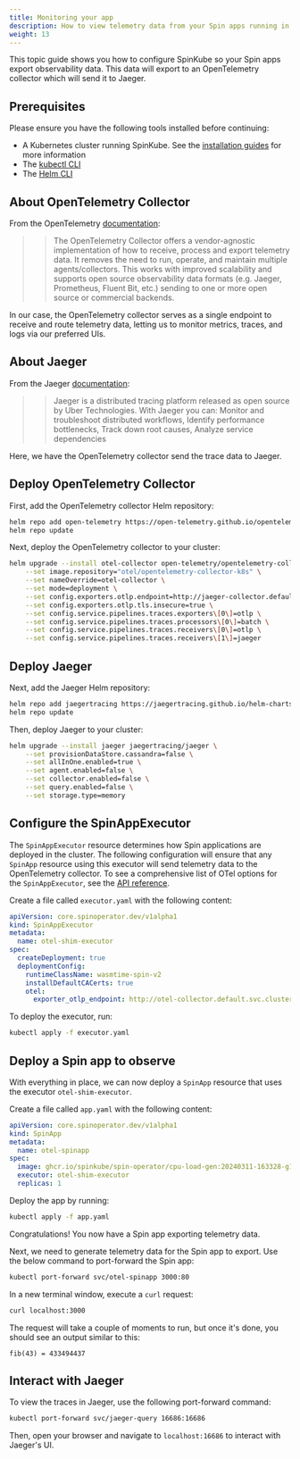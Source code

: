 ```yaml
---
title: Monitoring your app
description: How to view telemetry data from your Spin apps running in SpinKube.
weight: 13
---
```


This topic guide shows you how to configure SpinKube so your Spin apps export observability data. This data will export to an OpenTelemetry collector which will send it to Jaeger.

## Prerequisites

Please ensure you have the following tools installed before continuing:

- A Kubernetes cluster running SpinKube. See the [installation guides](https://www.spinkube.dev/docs/install/) for more information
- The [kubectl CLI](https://kubernetes.io/docs/tasks/tools/)
- The [Helm CLI](https://helm.sh)

## About OpenTelemetry Collector

From the OpenTelemetry [documentation](https://opentelemetry.io/docs/collector/):
>> The OpenTelemetry Collector offers a vendor-agnostic implementation of how to receive, process and export telemetry data. It removes the need to run, operate, and maintain multiple agents/collectors. This works with improved scalability and supports open source observability data formats (e.g. Jaeger, Prometheus, Fluent Bit, etc.) sending to one or more open source or commercial backends.

In our case, the OpenTelemetry collector serves as a single endpoint to receive and route telemetry data, letting us to monitor metrics, traces, and logs via our preferred UIs.

## About Jaeger

From the Jaeger [documentation](https://www.jaegertracing.io/docs/):
>> Jaeger is a distributed tracing platform released as open source by Uber Technologies. With Jaeger you can: Monitor and troubleshoot distributed workflows, Identify performance bottlenecks, Track down root causes, Analyze service dependencies

Here, we have the OpenTelemetry collector send the trace data to Jaeger.

## Deploy OpenTelemetry Collector

First, add the OpenTelemetry collector Helm repository:

```sh
helm repo add open-telemetry https://open-telemetry.github.io/opentelemetry-helm-charts
helm repo update
```

Next, deploy the OpenTelemetry collector to your cluster:

```sh
helm upgrade --install otel-collector open-telemetry/opentelemetry-collector \
    --set image.repository="otel/opentelemetry-collector-k8s" \
    --set nameOverride=otel-collector \
    --set mode=deployment \
    --set config.exporters.otlp.endpoint=http://jaeger-collector.default.svc.cluster.local:4317 \
    --set config.exporters.otlp.tls.insecure=true \
    --set config.service.pipelines.traces.exporters\[0\]=otlp \
    --set config.service.pipelines.traces.processors\[0\]=batch \
    --set config.service.pipelines.traces.receivers\[0\]=otlp \
    --set config.service.pipelines.traces.receivers\[1\]=jaeger
```

## Deploy Jaeger

Next, add the Jaeger Helm repository:

```sh
helm repo add jaegertracing https://jaegertracing.github.io/helm-charts
helm repo update
```

Then, deploy Jaeger to your cluster:

```sh
helm upgrade --install jaeger jaegertracing/jaeger \
    --set provisionDataStore.cassandra=false \
    --set allInOne.enabled=true \
    --set agent.enabled=false \
    --set collector.enabled=false \
    --set query.enabled=false \
    --set storage.type=memory
```

## Configure the SpinAppExecutor

The `SpinAppExecutor` resource determines how Spin applications are deployed in the cluster. The following configuration will ensure that any `SpinApp` resource using this executor will send telemetry data to the OpenTelemetry collector. To see a comprehensive list of OTel options for the `SpinAppExecutor`, see the [API reference](https://www.spinkube.dev/docs/reference/spin-app-executor/).

Create a file called `executor.yaml` with the following content:

```yaml
apiVersion: core.spinoperator.dev/v1alpha1
kind: SpinAppExecutor
metadata:
  name: otel-shim-executor
spec:
  createDeployment: true
  deploymentConfig:
    runtimeClassName: wasmtime-spin-v2
    installDefaultCACerts: true
    otel:
      exporter_otlp_endpoint: http://otel-collector.default.svc.cluster.local:4318
```

To deploy the executor, run:

```sh
kubectl apply -f executor.yaml
```

## Deploy a Spin app to observe

With everything in place, we can now deploy a `SpinApp` resource that uses the executor `otel-shim-executor`.

Create a file called `app.yaml` with the following content:

```yaml
apiVersion: core.spinoperator.dev/v1alpha1
kind: SpinApp
metadata:
  name: otel-spinapp
spec:
  image: ghcr.io/spinkube/spin-operator/cpu-load-gen:20240311-163328-g1121986
  executor: otel-shim-executor
  replicas: 1
```

Deploy the app by running:

```sh
kubectl apply -f app.yaml
```

Congratulations! You now have a Spin app exporting telemetry data.

Next, we need to generate telemetry data for the Spin app to export. Use the below command to port-forward the Spin app:

```sh
kubectl port-forward svc/otel-spinapp 3000:80
```

In a new terminal window, execute a `curl` request:

```sh
curl localhost:3000
```

The request will take a couple of moments to run, but once it's done, you should see an output similar to this:

```
fib(43) = 433494437
```

## Interact with Jaeger

To view the traces in Jaeger, use the following port-forward command:

```sh
kubectl port-forward svc/jaeger-query 16686:16686
```

Then, open your browser and navigate to `localhost:16686` to interact with Jaeger's UI.